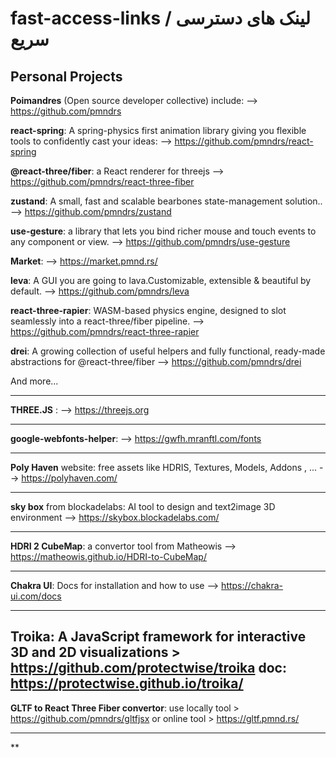 # fast-access-links / لینک های دسترسی سریع
Personal Projects
---------
**Poimandres** (Open source developer collective) include: --> https://github.com/pmndrs 

**react-spring**: A spring-physics first animation library giving you flexible tools to confidently cast your ideas: --> https://github.com/pmndrs/react-spring

      
**@react-three/fiber**: a React renderer for threejs --> https://github.com/pmndrs/react-three-fiber

      
**zustand**: A small, fast and scalable bearbones state-management solution.. --> https://github.com/pmndrs/zustand

      
**use-gesture**: a library that lets you bind richer mouse and touch events to any component or view. --> https://github.com/pmndrs/use-gesture

      
**Market**: --> https://market.pmnd.rs/


**leva**: A GUI you are going to lava.Customizable, extensible & beautiful by default. --> https://github.com/pmndrs/leva

      
**react-three-rapier**: WASM-based physics engine, designed to slot seamlessly into a react-three/fiber pipeline. --> https://github.com/pmndrs/react-three-rapier

        
**drei**: A growing collection of useful helpers and fully functional, ready-made abstractions for @react-three/fiber --> https://github.com/pmndrs/drei

And more...

--------------

**THREE.JS** : --> https://threejs.org

--------------

**google-webfonts-helper**: --> https://gwfh.mranftl.com/fonts 

--------------

**Poly Haven** website: free assets like HDRIS, Textures, Models, Addons , ... --> https://polyhaven.com/

-------------- 

**sky box** from blockadelabs: AI tool to design and text2image 3D environment --> https://skybox.blockadelabs.com/

---------------

**HDRI 2 CubeMap**: a convertor tool from Matheowis --> https://matheowis.github.io/HDRI-to-CubeMap/

---------------

**Chakra UI**: Docs for installation and how to use --> https://chakra-ui.com/docs

---------------

**Troika**: A JavaScript framework for interactive 3D and 2D visualizations > https://github.com/protectwise/troika  doc: https://protectwise.github.io/troika/ 
---------------

**GLTF to React Three Fiber convertor**: use locally tool > https://github.com/pmndrs/gltfjsx or online tool > https://gltf.pmnd.rs/

---------------

**
